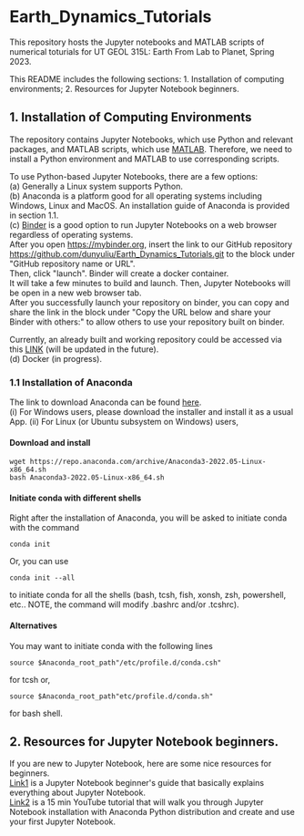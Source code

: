 # Earth_Dynamics_Tutorials
This repository hosts the Jupyter notebooks and MATLAB scripts of numerical toturials for UT GEOL 315L: Earth From Lab to Planet, Spring 2023. <br/>

This README includes the following sections: 1. Installation of computing environments; 2. Resources for Jupyter Notebook beginners.

## 1. Installation of Computing Environments
The repository contains Jupyter Notebooks, which use Python and relevant packages, and MATLAB scripts, which use [MATLAB](https://www.mathworks.com/products/matlab.html). Therefore, we need to install a Python environment and MATLAB to use corresponding scripts.

To use Python-based Jupyter Notebooks, there are a few options: <br/>
(a) Generally a Linux system supports Python. <br/> 
(b) Anaconda is a platform good for all operating systems including Windows, Linux and MacOS. An installation guide of Anaconda is provided in section 1.1. <br/>
(c) [Binder](https://mybinder.org/) is a good option to run Jupyter Notebooks on a web browser regardless of operating systems. <br/>
After you open https://mybinder.org, insert the link to our GitHub repository https://github.com/dunyuliu/Earth_Dynamics_Tutorials.git to the block under "GitHub repository name or URL". <br/> 
Then, click "launch". Binder will create a docker container. <br/>
It will take a few minutes to build and launch. Then, Jupyter Notebooks will be open in a new web browser tab. <br/>
After you successfully launch your repository on binder, you can copy and share the link in the block under "Copy the URL below and share your Binder with others:" to allow others to use your repository built on binder. <br/> 

Currently, an already built and working repository could be accessed via this [LINK]() (will be updated in the future). <br/>
(d) Docker (in progress). <br/>

### 1.1 Installation of Anaconda
The link to download Anaconda can be found [here](https://www.anaconda.com/products/distribution). <br/>
(i)  For Windows users, please download the installer and install it as a usual App. 
(ii) For Linux (or Ubuntu subsystem on Windows) users,
#### Download and install
```
wget https://repo.anaconda.com/archive/Anaconda3-2022.05-Linux-x86_64.sh
bash Anaconda3-2022.05-Linux-x86_64.sh
```
#### Initiate conda with different shells

Right after the installation of Anaconda, you will be asked to initiate conda with the command
```
conda init
```
Or, you can use 
```
conda init --all
```
to initiate conda for all the shells (bash, tcsh, fish, xonsh, zsh, powershell, etc.. NOTE, the command will modify .bashrc and/or .tcshrc). 

#### Alternatives
You may want to initiate conda with the following lines
```
source $Anaconda_root_path"/etc/profile.d/conda.csh"
```
for tcsh or, 
```
source $Anaconda_root_path"etc/profile.d/conda.sh"
```
for bash shell.

## 2. Resources for Jupyter Notebook beginners.
If you are new to Jupyter Notebook, here are some nice resources for beginners. <br/>
[Link1](https://www.dataquest.io/blog/jupyter-notebook-tutorial/) is a Jupyter Notebook beginner's guide that basically explains everything about Jupyter Notebook. <br/>
[Link2](https://www.youtube.com/watch?v=2WL-XTl2QYI) is a 15 min YouTube tutorial that will walk you through Jupyter Notebook installation with Anaconda Python distribution and create and use your first Jupyter Notebook. <br/>  
